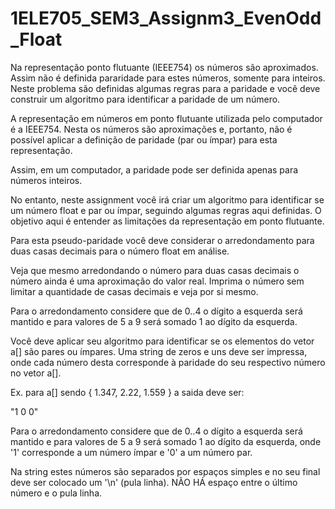 # 1ELE705_SEM3_Assignm3_EvenOdd_Float
Na representação ponto flutuante (IEEE754) os números são aproximados. Assim não é definida pararidade para estes números, somente para inteiros. Neste problema são definidas algumas regras para a paridade e você deve construir um algoritmo para identificar a paridade de um número.

A representação em números em ponto flutuante utilizada pelo computador é a IEEE754. Nesta os números são aproximações e, portanto, não é possível aplicar a definição de paridade  (par ou ímpar) para esta representação.

Assim, em um computador, a paridade pode ser definida apenas para números inteiros.

No entanto, neste assignment você irá criar um algoritmo para identificar se um número float e par ou ímpar, seguindo algumas regras aqui definidas.
O objetivo aqui é entender as limitações da representação em ponto flutuante.

Para esta pseudo-paridade você deve considerar o arredondamento para duas casas decimais para o número float em análise.

Veja que mesmo arredondando o número para duas casas decimais o número ainda é uma aproximação do valor real. Imprima o número sem limitar a quantidade de casas decimais e veja por si mesmo.

Para o arredondamento considere que de 0..4 o dígito a esquerda será mantido e para valores de 5 a 9 será somado 1 ao dígito da esquerda.

Você deve aplicar seu algoritmo para identificar se os elementos do vetor a[] são pares ou ímpares. Uma string de zeros e uns deve ser impressa, onde cada número desta corresponde à paridade do seu respectivo número no vetor a[].

Ex. para a[] sendo { 1.347, 2.22, 1.559 } a saida deve ser:

"1 0 0"

Para o arredondamento considere que de 0..4 o dígito a esquerda será mantido e para valores de 5 a 9 será somado 1 ao dígito da esquerda, onde '1' corresponde a um número ímpar e '0' a um número par.

Na string estes números são separados por espaços simples e no seu final deve ser colocado um '\n' (pula linha). NÃO HÁ espaço entre o último número e o pula linha.
